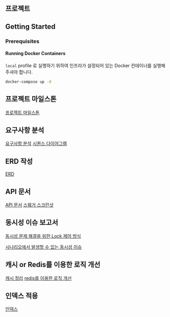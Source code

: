 ## 프로젝트

## Getting Started

### Prerequisites

#### Running Docker Containers

`local` profile 로 실행하기 위하여 인프라가 설정되어 있는 Docker 컨테이너를 실행해주셔야 합니다.

```bash
docker-compose up -d
```

## 프로젝트 마일스톤

[프로젝트 마일스톤](./docs/Milestone.md)

## 요구사항 분석

[요구사항 분석](./docs/Requirement.md)
[시퀀스 다이어그램](./docs/SequenceDiagram.md)

## ERD 작성

[ERD](./docs/ERD.md)

## API 문서

[API 문서](./docs/Api-spec.md)
[스웨거 스크린샷](./docs/swagger.md)

## 동시성 이슈 보고서
[동시성 문제 해결을 위한 Lock 제어 방식](./docs/Lock.md)

[시나리오에서 발생할 수 있는 동시성 이슈](./docs/ConcurrencyIssue.md)

## 캐시 or Redis를 이용한 로직 개선
[캐시 정리](./docs/cache.md)
[redis를 이용한 로직 개선](./docs/redis.md)

## 인덱스 적용
[인덱스](./docs/step15.md)
